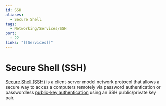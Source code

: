 ```yaml
---
id: SSH
aliases:
  - Secure Shell
tags:
  - Networking/Services/SSH
port:
  - 22
links: "[[Services]]"
---
```


# Secure Shell (SSH)

[Secure Shell (SSH)](https://en.wikipedia.org/wiki/Secure_Shell)
is a client-server model network protocol that allows a secure way to acces a
computers remotely via password authentication or passwordless
[public-key authentication](https://serverpilot.io/docs/guides/ssh/public-key-auth/)
using an SSH public/private key pair.
